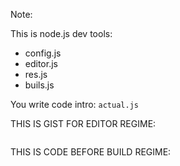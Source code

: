 
Note:

This is node.js dev tools:
 - config.js
 - editor.js
 - res.js
 - buils.js

You write code intro: `actual.js`

THIS IS GIST FOR EDITOR REGIME:
```js
```

THIS IS CODE BEFORE BUILD REGIME:
```
```